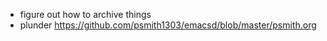 - figure out how to archive things
- plunder https://github.com/psmith1303/emacsd/blob/master/psmith.org